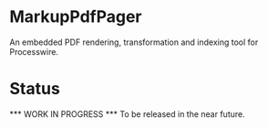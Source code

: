 # MarkupPdfPager
An embedded PDF rendering, transformation and indexing tool for Processwire.

# Status
*** WORK IN PROGRESS ***
To be released in the near future.
